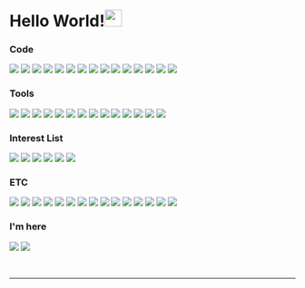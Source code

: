 <h1>Hello World!<img src="https://www.ffwd.org/wp-content/uploads/Hello-World-logo.png" width="30"/></h1>

<h3>Code</h3>
<p>
  <img src="https://img.shields.io/badge/Go-00ADD8?style=flat-square&logo=go&logoColor=FFFFFF"/>
  <img src="https://img.shields.io/badge/Solidity-363636?style=flat-square&logo=solidity&logoColor=FFFFFF"/>
  <img src="https://img.shields.io/badge/C++-00599C?style=flat-square&logo=cplusplus&logoColor=FFFFFF"/>
  <img src="https://img.shields.io/badge/C-A8B9CC?style=flat-square&logo=c&logoColor=FFFFFF"/>
  <img src="https://img.shields.io/badge/Python-3776AB?style=flat-square&logo=python&logoColor=FFFFFF"/>
  <img src="https://img.shields.io/badge/PyPy-193440?style=flat-square&logo=pypy&logoColor=FFFFFF"/>
  <img src="https://img.shields.io/badge/Spring-6DB33F?style=flat-square&logo=spring&logoColor=FFFFFF"/>
  <img src="https://img.shields.io/badge/C&sharp;-512BD4?style=flat-square&logo=csharp&logoColor=FFFFFF"/>
  <img src="https://img.shields.io/badge/GNU bash-4EAA25?style=flat-square&logo=gnubash&logoColor=FFFFFF"/>
  <img src="https://img.shields.io/badge/Node.js-339933?style=flat-square&logo=nodedotjs&logoColor=FFFFFF"/>
  <img src="https://img.shields.io/badge/JavaScript-F7DF1E?style=flat-square&logo=javascript&logoColor=FFFFFF"/>
  <img src="https://img.shields.io/badge/HTML5-E34F26?style=flat-square&logo=html5&logoColor=FFFFFF"/>
  <img src="https://img.shields.io/badge/CSS3-1572B6?style=flat-square&logo=css3&logoColor=FFFFFF"/>
  <img src="https://img.shields.io/badge/Markdown-000000?style=flat-square&logo=markdown&logoColor=FFFFFF"/>
  <img src="https://img.shields.io/badge/JSON-000000?style=flat-square&logo=json&logoColor=FFFFFF"/>
</p>

<h3>Tools</h3>
<p>
  <img src="https://img.shields.io/badge/Docker-2496ED?style=flat-square&logo=docker&logoColor=FFFFFF"/>
  <img src="https://img.shields.io/badge/Web3.js-F16822?style=flat-square&logo=web3dotjs&logoColor=FFFFFF"/>
  <img src="https://img.shields.io/badge/Git-F05032?style=flat-square&logo=git&logoColor=FFFFFF"/>
  <img src="https://img.shields.io/badge/GitHub-181717?style=flat-square&logo=github&logoColor=FFFFFF"/>
  <img src="https://img.shields.io/badge/Unity-000000?style=flat-square&logo=unity&logoColor=FFFFFF"/>
  <img src="https://img.shields.io/badge/MySQL-4479A1?style=flat-square&logo=mysql&logoColor=FFFFFF"/>
  <img src="https://img.shields.io/badge/SQLite-003B57?style=flat-square&logo=sqlite&logoColor=FFFFFF"/>
  <img src="https://img.shields.io/badge/Kali Linux-557C94?style=flat-square&logo=kalilinux&logoColor=FFFFFF"/>
  <img src="https://img.shields.io/badge/Visual Studio-5C2D91?style=flat-square&logo=visualstudio&logoColor=FFFFFF"/>
  <img src="https://img.shields.io/badge/Visual Studio Code-007ACC?style=flat-square&logo=visualstudiocode&logoColor=FFFFFF"/>
  <img src="https://img.shields.io/badge/Intellij IDEA-000000?style=flat-square&logo=intellijidea&logoColor=FFFFFF"/>
  <img src="https://img.shields.io/badge/Notion-000000?style=flat-square&logo=notion&logoColor=FFFFFF"/>
  <img src="https://img.shields.io/badge/Wireshark-1679A7?style=flat-square&logo=wireshark&logoColor=FFFFFF"/>
  <img src="https://img.shields.io/badge/Figma-F24E1E?style=flat-square&logo=figma&logoColor=FFFFFF"/>
</p>

<h3>Interest List</h3>
<p>
  <img src="https://img.shields.io/badge/Bitcoin-F7931A?style=flat-square&logo=bitcoin&logoColor=FFFFFF"/>
  <img src="https://img.shields.io/badge/Ethereum-3C3C3D?style=flat-square&logo=ethereum&logoColor=FFFFFF"/>
  <img src="https://img.shields.io/badge/Atom-66595C?style=flat-square&logo=atom&logoColor=FFFFFF"/>
  <img src="https://img.shields.io/badge/XRP-25A768?style=flat-square&logo=xrp&logoColor=FFFFFF"/>
  <img src="https://img.shields.io/badge/Chromium-4285F4?style=flat-square&logo=googlechrome&logoColor=FFFFFF"/>
  <img src="https://img.shields.io/badge/Elastic Search-005571?style=flat-square&logo=elasticsearch&logoColor=FFFFFF"/>
</p>

<h3>ETC</h3>
<p>
  <img src="https://img.shields.io/badge/Ableton Live-000000?style=flat-square&logo=abletonlive&logoColor=FFFFFF"/>
  <img src="https://img.shields.io/badge/Adobe Photoshop-31A8FF?style=flat-square&logo=adobephotoshop&logoColor=FFFFFF"/>
  <img src="https://img.shields.io/badge/Adobe Premiere Pro-9999FF?style=flat-square&logo=adobepremierepro&logoColor=FFFFFF"/>
  <img src="https://img.shields.io/badge/Discord-5865F2?style=flat-square&logo=discord&logoColor=FFFFFF"/>
  <img src="https://img.shields.io/badge/Gmail-EA4335?style=flat-square&logo=gmail&logoColor=FFFFFF"/>
  <img src="https://img.shields.io/badge/Google Docs-4285F4?style=flat-square&logo=googledocs&logoColor=FFFFFF"/>
  <img src="https://img.shields.io/badge/Google Sheets-34A853?style=flat-square&logo=googlesheets&logoColor=FFFFFF"/>
  <img src="https://img.shields.io/badge/Google Drive-4285F4?style=flat-square&logo=googledrive&logoColor=FFFFFF"/>
  <img src="https://img.shields.io/badge/Microsoft Excel-217346?style=flat-square&logo=microsoftexcel&logoColor=FFFFFF"/>
  <img src="https://img.shields.io/badge/Microsoft Outlook-0078D4?style=flat-square&logo=microsoftoutlook&logoColor=FFFFFF"/>
  <img src="https://img.shields.io/badge/Microsoft PowerPoint-B7472A?style=flat-square&logo=microsoftpowerpoint&logoColor=FFFFFF"/>
  <img src="https://img.shields.io/badge/Microsoft Visio-3955A3?style=flat-square&logo=microsoftvisio&logoColor=FFFFFF"/>
  <img src="https://img.shields.io/badge/Microsoft Word-2B579A?style=flat-square&logo=microsoftword&logoColor=FFFFFF"/>
  <img src="https://img.shields.io/badge/MacOS-000000?style=flat-square&logo=macos&logoColor=FFFFFF"/>
  <img src="https://img.shields.io/badge/Windows-0078D4?style=flat-square&logo=windows&logoColor=FFFFFF"/>

</p>

<h3>I'm here</h3>
<p>
  <a href="https://twitter.com/a__hri" target="_blank"><img src="https://img.shields.io/badge/x-000000?style=for-the-badge&logo=x&logoColor=FFFFFF"/></a>
  <a href="https://github.com/Ahr-i" target="_blank"><img src="https://img.shields.io/badge/GitHub-181717?style=for-the-badge&logo=github&logoColor=FFFFFF"/></a>
</p><br/>

<!--
[![Solved.ac Profile](http://mazassumnida.wtf/api/v2/generate_badge?boj=a_hri)](https://solved.ac/a_hri/)<br/>
![Anurag's GitHub stats](https://github-readme-stats.vercel.app/api?username=Ahr-i&show_icons=true&theme=midnight-purple)
-->
---
<p align="center">
  <!-- -->
</p>

